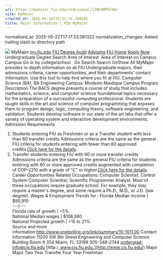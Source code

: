 ```yaml
---
url: https://mymajor.fiu.edu/individual/130COMPSCBA/
site: MyMajor
crawled_at: 2025-05-16T15:31:25.208182
title: Major Information | FIU MyMajor
---
```

normalized_at: 2025-05-22T17:17:33.081322
normalization_changes: Added trailing slash to directory path

![](https://mymajor.fiu.edu/assets/logo-T4VPR2BI.png)
MyMajor
[my.fiu.edu](https://my.fiu.edu/)
[FIU Degree Audit](https://dasa.fiu.edu/all-departments/advising/panther-success-hub/panther-degree-audit/)
[Advising](https://advising.fiu.edu)
[FIU Home](https://www.fiu.edu/)
[Apply Now](https://admissions.fiu.edu/)
Undergraduate Degree Search
Area of Interest
​
Area of Interest
on
Campus
​
Campus
Go
or by college/school
​
​
Go
Search
Search
GoShow All
MyMajor provides in-depth information on all FIU Undergraduate majors, their admissions criteria, career opportunities, and their departments' contact information. Use this tool to help find where you fit at FIU.
Computer Science (BA),
BA
Engineering
Campus:
Modesto Maidique Campus
Program Description
The BACS degree presents a course of study that includes mathematics, science, and computer science foundational topics necessary for the preparation of a successful computing professional. Students are taught skills in the art and science of computer programming that exposes them to program design, logic, computing theory, software engineering, and validation. Students develop software in our state of the art labs that offer a variety of operating system and interactive development environments.
Admission Requirements
1. Students entering FIU as Freshmen or as a Transfer student with less than 60 transfer credits
Admissions criteria are the same as the general FIU criteria for students entering with fewer than 60 approved credits.[Click here for the details](http://admissions.fiu.edu/apply/freshman/).
2. Transfer students entering FIU with 60 or more transfer credits
Admissions criteria are the same as the general FIU criteria for students entering with 60 or more approved credits augmented with completion of COP-2210 with a grade of "C" or higher.[Click here for the details](http://admissions.fiu.edu/apply/transfer/).
Career Opportunities
Related Occupations:
Computer Scientist; Control System Computer Scientist; Scientific Programmer Analyst.
Most of these occupations require graduate school. For example, they may require a master's degree, and some require a Ph.D., M.D., or J.D. (law degree).
Wages & Employment Trends for :
Florida Median income | $90,910  
---|---  
Florida rate of growth | +5%  
National Median wages | $108,360  
National Projected growth | +15 to 21%  
Source and more information:<http://www.onetonline.org/link/summary/15-1011.00>
Contact Information
11200 SW 8th Street
Engineering and Computer Science Building Room # 354
Miami, FL 33199
305-348-2744
undergrad-info@cis.fiu.edu
[http:/_www.cis.fiu.edu_](http://www.cis.fiu.edu/)
Major Maps
Two Year Transfer
Four Year Freshman
